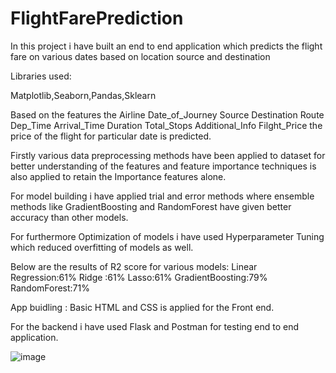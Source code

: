 # FlightFarePrediction
In this project i have built an end to end application which predicts the flight fare on various dates based on location source and destination

Libraries used:

Matplotlib,Seaborn,Pandas,Sklearn

Based on the features the Airline	Date_of_Journey	Source	Destination	Route	Dep_Time	Arrival_Time	Duration	Total_Stops	Additional_Info	Filght_Price the price of the flight for particular date is predicted.

Firstly various data preprocessing methods have been applied to dataset for better understanding of the features and feature importance techniques is also applied to retain the Importance features alone.

For model building i have applied trial and error methods where ensemble methods like GradientBoosting and RandomForest have given better accuracy than other models.

For furthermore Optimization of models i have used Hyperparameter Tuning which reduced overfitting of models as well.

Below are the results of R2 score for various models:
Linear Regression:61%
Ridge :61%
Lasso:61%
GradientBoosting:79%
RandomForest:71%

App buidling : Basic HTML and CSS is applied for the Front end.

For the backend i have used Flask and Postman for testing end to end application.

![image](https://user-images.githubusercontent.com/26068822/187887838-7e8ff223-f4ad-478f-919b-ef78720bb3d8.png)


